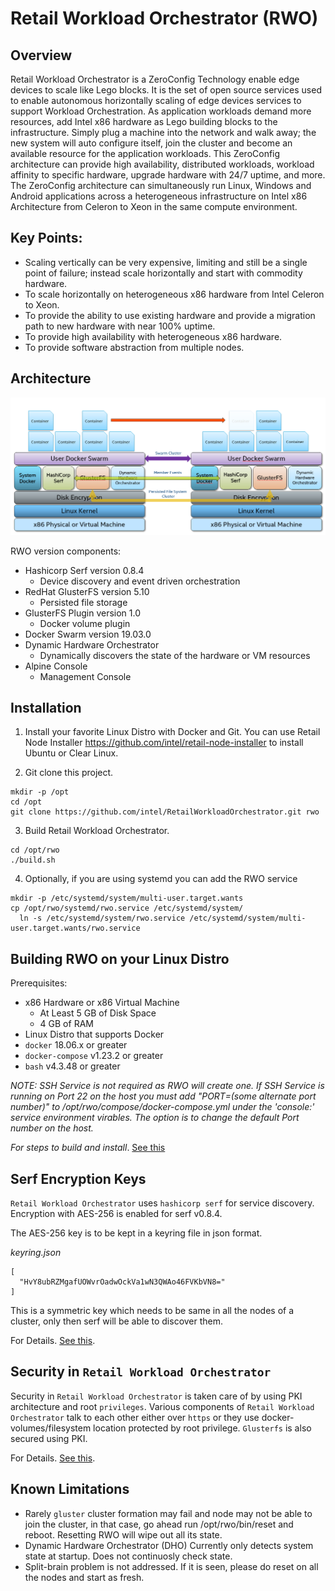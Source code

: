 # Retail Workload Orchestrator (RWO)

## Overview
Retail Workload Orchestrator is a ZeroConfig Technology enable edge devices to scale like Lego blocks.  It is the set of open source services used to enable autonomous horizontally scaling of edge devices services to support Workload Orchestration.  As application workloads demand more resources, add Intel x86 hardware as Lego building blocks to the infrastructure.  Simply plug a machine into the network and walk away; the new system will auto configure itself, join the cluster and become an available resource for the application workloads.  This ZeroConfig architecture can provide high availability, distributed workloads, workload affinity to specific hardware, upgrade hardware with 24/7 uptime, and more.  The ZeroConfig architecture can simultaneously run Linux, Windows and Android applications across a heterogeneous infrastructure on Intel x86 Architecture from Celeron to Xeon in the same compute environment.

## Key Points:

  * Scaling vertically can be very expensive, limiting and still be a single point of failure; instead scale horizontally and start with commodity hardware.
  * To scale horizontally on heterogeneous x86 hardware from Intel Celeron to Xeon.
  * To provide the ability to use existing hardware and provide a migration path to new hardware with near 100% uptime.
  * To provide high availability with heterogeneous x86 hardware.
  * To provide software abstraction from multiple nodes.

## Architecture

![Architecture](./images/mea.png "Architecture")

RWO version components:

  * Hashicorp Serf version 0.8.4
    * Device discovery and event driven orchestration
  * RedHat GlusterFS version 5.10
    * Persisted file storage
  * GlusterFS Plugin version 1.0
    * Docker volume plugin
  * Docker Swarm version 19.03.0
  * Dynamic Hardware Orchestrator
    * Dynamically discovers the state of the hardware or VM resources
  * Alpine Console
    * Management Console

## Installation

  1. Install your favorite Linux Distro with Docker and Git.  You can use Retail Node Installer https://github.com/intel/retail-node-installer to install Ubuntu or Clear Linux.

  2. Git clone this project.
  ```
  mkdir -p /opt
  cd /opt
  git clone https://github.com/intel/RetailWorkloadOrchestrator.git rwo
  ```

  3. Build Retail Workload Orchestrator.
  ```
  cd /opt/rwo
  ./build.sh
  ```

  4. Optionally, if you are using systemd you can add the RWO service
  ```
  mkdir -p /etc/systemd/system/multi-user.target.wants
  cp /opt/rwo/systemd/rwo.service /etc/systemd/system/
	ln -s /etc/systemd/system/rwo.service /etc/systemd/system/multi-user.target.wants/rwo.service
  ```

## Building RWO on your Linux Distro

Prerequisites:
  * x86 Hardware or x86 Virtual Machine
    * At Least 5 GB of Disk Space
	* 4 GB of RAM
  * Linux Distro that supports Docker
  * `docker` 18.06.x or greater
  * `docker-compose` v1.23.2 or greater
  * `bash` v4.3.48 or greater

*NOTE: SSH Service is not required as RWO will create one. If SSH Service is running on Port 22 on the host you must add "PORT=(some alternate port number)" to /opt/rwo/compose/docker-compose.yml under the 'console:' service environment virables.  The option is to change the default Port number on the host.*

*For steps to build and install*. [See this](docs/01_Install.md)

## Serf Encryption Keys

`Retail Workload Orchestrator` uses `hashicorp serf` for service discovery. Encryption with AES-256 is enabled for serf v0.8.4.

The AES-256 key is to be kept in a keyring file in json format.

*keyring.json*

```
[
  "HvY8ubRZMgafUOWvrOadwOckVa1wN3QWAo46FVKbVN8="
]
```

This is a symmetric key which needs to be same in all the nodes of a cluster, only then serf will be able to discover them.

For Details. [See this](docs/02_Security.md#serf-key).

## Security in `Retail Workload Orchestrator`

Security in `Retail Workload Orchestrator` is taken care of by using PKI architecture and root `privileges`. Various components of `Retail Workload Orchestrator` talk to each other either over `https` or they use docker-volumes/filesystem location protected by root privilege. `Glusterfs` is also secured using PKI.

For Details. [See this](docs/02_Security.md).

## Known Limitations

  * Rarely `gluster` cluster formation may fail and node may not be able to join the cluster, in that case, go ahead run /opt/rwo/bin/reset and reboot.  Resetting RWO will wipe out all its state.
  * Dynamic Hardware Orchestrator (DHO) Currently only detects system state at startup.  Does not continuosly check state.
  * Split-brain problem is not addressed. If it is seen, please do  reset on all the nodes and start as fresh.
